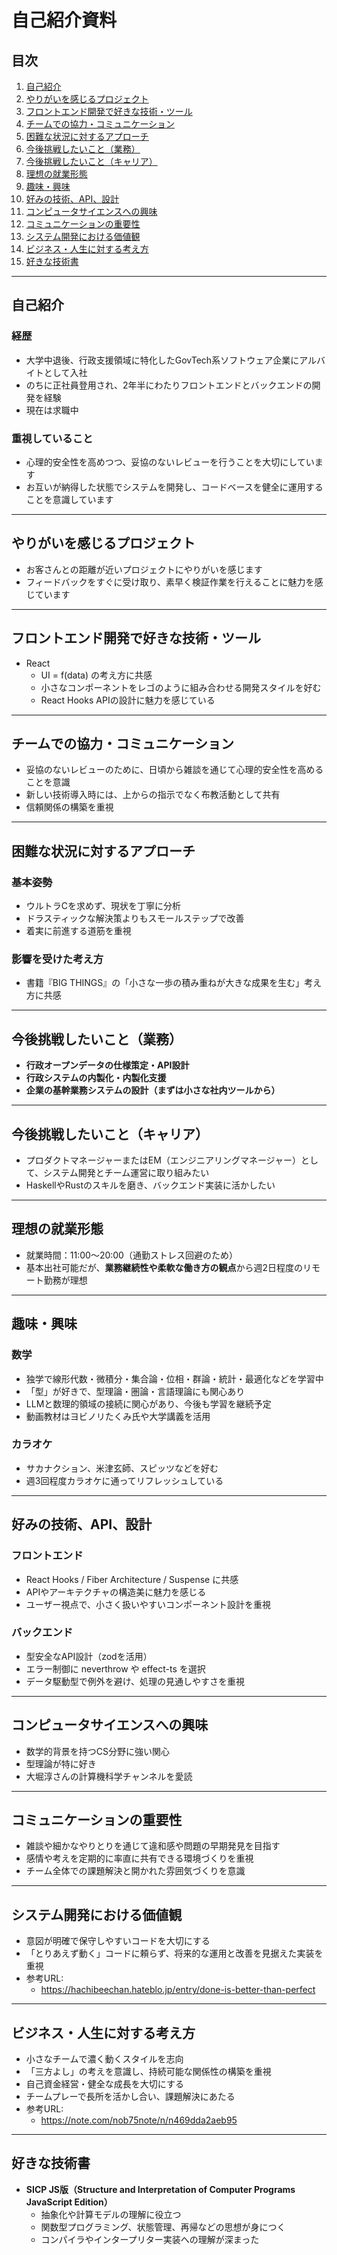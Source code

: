 # 自己紹介資料

## 目次

1. [自己紹介](#自己紹介)
2. [やりがいを感じるプロジェクト](#やりがいを感じるプロジェクト)
3. [フロントエンド開発で好きな技術・ツール](#フロントエンド開発で好きな技術・ツール)
4. [チームでの協力・コミュニケーション](#チームでの協力・コミュニケーション)
5. [困難な状況に対するアプローチ](#困難な状況に対するアプローチ)
6. [今後挑戦したいこと（業務）](#今後挑戦したいこと業務)
7. [今後挑戦したいこと（キャリア）](#今後挑戦したいことキャリア)
8. [理想の就業形態](#理想の就業形態)
9. [趣味・興味](#趣味興味)
10. [好みの技術、API、設計](#好みの技術api設計)
11. [コンピュータサイエンスへの興味](#コンピュータサイエンスへの興味)
12. [コミュニケーションの重要性](#コミュニケーションの重要性)
13. [システム開発における価値観](#システム開発における価値観)
14. [ビジネス・人生に対する考え方](#ビジネス人生に対する考え方)
15. [好きな技術書](#好きな技術書)

---

## 自己紹介

### 経歴

- 大学中退後、行政支援領域に特化したGovTech系ソフトウェア企業にアルバイトとして入社
- のちに正社員登用され、2年半にわたりフロントエンドとバックエンドの開発を経験
- 現在は求職中

### 重視していること

- 心理的安全性を高めつつ、妥協のないレビューを行うことを大切にしています
- お互いが納得した状態でシステムを開発し、コードベースを健全に運用することを意識しています

---

## やりがいを感じるプロジェクト

- お客さんとの距離が近いプロジェクトにやりがいを感じます
- フィードバックをすぐに受け取り、素早く検証作業を行えることに魅力を感じています

---

## フロントエンド開発で好きな技術・ツール

- React
  - UI = f(data) の考え方に共感
  - 小さなコンポーネントをレゴのように組み合わせる開発スタイルを好む
  - React Hooks APIの設計に魅力を感じている

---

## チームでの協力・コミュニケーション

- 妥協のないレビューのために、日頃から雑談を通じて心理的安全性を高めることを意識
- 新しい技術導入時には、上からの指示でなく布教活動として共有
- 信頼関係の構築を重視

---

## 困難な状況に対するアプローチ

### 基本姿勢

- ウルトラCを求めず、現状を丁寧に分析
- ドラスティックな解決策よりもスモールステップで改善
- 着実に前進する道筋を重視

### 影響を受けた考え方

- 書籍『BIG THINGS』の「小さな一歩の積み重ねが大きな成果を生む」考え方に共感

---

## 今後挑戦したいこと（業務）

- **行政オープンデータの仕様策定・API設計**
- **行政システムの内製化・内製化支援**
- **企業の基幹業務システムの設計（まずは小さな社内ツールから）**

---

## 今後挑戦したいこと（キャリア）

- プロダクトマネージャーまたはEM（エンジニアリングマネージャー）として、システム開発とチーム運営に取り組みたい
- HaskellやRustのスキルを磨き、バックエンド実装に活かしたい

---

## 理想の就業形態

- 就業時間：11:00〜20:00（通勤ストレス回避のため）
- 基本出社可能だが、**業務継続性や柔軟な働き方の観点**から週2日程度のリモート勤務が理想

---

## 趣味・興味

### 数学

- 独学で線形代数・微積分・集合論・位相・群論・統計・最適化などを学習中
- 「型」が好きで、型理論・圏論・言語理論にも関心あり
- LLMと数理的領域の接続に関心があり、今後も学習を継続予定
- 動画教材はヨビノリたくみ氏や大学講義を活用

### カラオケ

- サカナクション、米津玄師、スピッツなどを好む
- 週3回程度カラオケに通ってリフレッシュしている

---

## 好みの技術、API、設計

### フロントエンド

- React Hooks / Fiber Architecture / Suspense に共感
- APIやアーキテクチャの構造美に魅力を感じる
- ユーザー視点で、小さく扱いやすいコンポーネント設計を重視

### バックエンド

- 型安全なAPI設計（zodを活用）
- エラー制御に neverthrow や effect-ts を選択
- データ駆動型で例外を避け、処理の見通しやすさを重視

---

## コンピュータサイエンスへの興味

- 数学的背景を持つCS分野に強い関心
- 型理論が特に好き
- 大堀淳さんの計算機科学チャンネルを愛読

---

## コミュニケーションの重要性

- 雑談や細かなやりとりを通じて違和感や問題の早期発見を目指す
- 感情や考えを定期的に率直に共有できる環境づくりを重視
- チーム全体での課題解決と開かれた雰囲気づくりを意識

---

## システム開発における価値観

- 意図が明確で保守しやすいコードを大切にする
- 「とりあえず動く」コードに頼らず、将来的な運用と改善を見据えた実装を重視
- 参考URL:
  - https://hachibeechan.hateblo.jp/entry/done-is-better-than-perfect

---

## ビジネス・人生に対する考え方

- 小さなチームで濃く動くスタイルを志向
- 「三方よし」の考えを意識し、持続可能な関係性の構築を重視
- 自己資金経営・健全な成長を大切にする
- チームプレーで長所を活かし合い、課題解決にあたる
- 参考URL:
  - https://note.com/nob75note/n/n469dda2aeb95

---

## 好きな技術書

- **SICP JS版（Structure and Interpretation of Computer Programs JavaScript
  Edition）**
  - 抽象化や計算モデルの理解に役立つ
  - 関数型プログラミング、状態管理、再帰などの思想が身につく
  - コンパイラやインタープリター実装への理解が深まった

